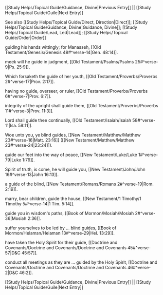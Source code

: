 [[Study Helps/Topical Guide/Guidance, Divine|Previous Entry]]  ||  [[Study Helps/Topical Guide/Guile|Next Entry]]

 See also [[Study Helps/Topical Guide/Direct, Direction|Direct]]; [[Study Helps/Topical Guide/Guidance, Divine|Guidance, Divine]]; [[Study Helps/Topical Guide/Lead, Led|Lead]]; [[Study Helps/Topical Guide/Order|Order]]

 guiding his hands wittingly; for Manasseh, [[Old Testament/Genesis/Genesis 48#^verse-14|Gen. 48:14]].

 meek will he guide in judgment, [[Old Testament/Psalms/Psalms 25#^verse-9|Ps. 25:9]].

 Which forsaketh the guide of her youth, [[Old Testament/Proverbs/Proverbs 2#^verse-17|Prov. 2:17]].

 having no guide, overseer, or ruler, [[Old Testament/Proverbs/Proverbs 6#^verse-7|Prov. 6:7]].

 integrity of the upright shall guide them, [[Old Testament/Proverbs/Proverbs 11#^verse-3|Prov. 11:3]].

 Lord shall guide thee continually, [[Old Testament/Isaiah/Isaiah 58#^verse-11|Isa. 58:11]].

 Woe unto you, ye blind guides, [[New Testament/Matthew/Matthew 23#^verse-16|Matt. 23:16]] ([[New Testament/Matthew/Matthew 23#^verse-24|23:24]]).

 guide our feet into the way of peace, [[New Testament/Luke/Luke 1#^verse-79|Luke 1:79]].

 Spirit of truth, is come, he will guide you, [[New Testament/John/John 16#^verse-13|John 16:13]].

 a guide of the blind, [[New Testament/Romans/Romans 2#^verse-19|Rom. 2:19]].

 marry, bear children, guide the house, [[New Testament/1 Timothy/1 Timothy 5#^verse-14|1 Tim. 5:14]].

 guide you in wisdom's paths, [[Book of Mormon/Mosiah/Mosiah 2#^verse-36|Mosiah 2:36]].

 suffer yourselves to be led by ... blind guides, [[Book of Mormon/Helaman/Helaman 13#^verse-29|Hel. 13:29]].

 have taken the Holy Spirit for their guide, [[Doctrine and Covenants/Doctrine and Covenants/Doctrine and Covenants 45#^verse-57|D&C 45:57]].

 conduct all meetings as they are ... guided by the Holy Spirit, [[Doctrine and Covenants/Doctrine and Covenants/Doctrine and Covenants 46#^verse-2|D&C 46:2]].

[[Study Helps/Topical Guide/Guidance, Divine|Previous Entry]]  ||  [[Study Helps/Topical Guide/Guile|Next Entry]]